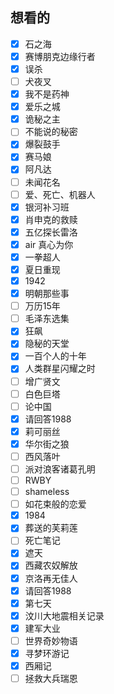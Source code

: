 ## 想看的

- [x] 石之海 
- [x] 赛博朋克边缘行者 
- [x] 误杀 
- [ ] 犬夜叉
- [x] 我不是药神 
- [x] 爱乐之城 
- [x] 诡秘之主
- [ ] 不能说的秘密
- [x] 爆裂鼓手 
- [x] 赛马娘 
- [x] 阿凡达 
- [ ] 未闻花名
- [ ] 爱、死亡、机器人
- [x] 银河补习班 
- [x] 肖申克的救赎 
- [x] 五亿探长雷洛 
- [x] air 真心为你 
- [x] 一拳超人 
- [x] 夏日重现
- [x] 1942 
- [x] 明朝那些事
- [ ] 万历15年
- [ ] 毛泽东选集
- [x] 狂飙 
- [x] 隐秘的天堂 
- [x] 一百个人的十年 
- [x] 人类群星闪耀之时 
- [ ] 增广贤文
- [ ] 白色巨塔
- [ ] 论中国
- [x] 请回答1988 
- [x] 莉可丽丝 
- [x] 华尔街之狼 
- [ ] 西风落叶
- [ ] 派对浪客诸葛孔明
- [ ] RWBY
- [ ] shameless
- [ ] 如花束般的恋爱
- [x] 1984 
- [x] 葬送的芙莉莲 
- [ ] 死亡笔记
- [x] 遮天 
- [x] 西藏农奴解放
- [x] 京洛再无佳人 
- [x] 请回答1988 
- [x] 第七天 
- [x] 汶川大地震相关记录
- [x] 建军大业
- [ ] 世界奇妙物语
- [x] 寻梦环游记
- [x] 西厢记
- [ ] 拯救大兵瑞恩
